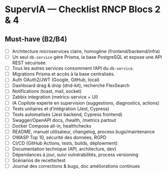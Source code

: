 # SupervIA — Checklist RNCP Blocs 2 & 4

## Must-have (B2/B4)
- [ ] Architecture microservices claire, homogène (frontend/backend/infra)
- [ ] Un seul `db-service` gère Prisma, la base PostgreSQL et expose une API REST sécurisée.
- [ ] Tous les autres services consomment l’API du `db-service`.
- [ ] Migrations Prisma et accès à la base centralisés.
- [ ] Auth OAuth2/JWT (Google, GitHub, local)
- [ ] Dashboard drag & drop (dnd-kit), recherche FlexSearch
- [ ] Notifications (toast, mail, socket)
- [ ] Zabbix integration (metrics-service + UI)
- [ ] IA Copilote experte en supervision (suggestions, diagnostics, actions)
- [ ] Tests unitaires et d’intégration (Jest, Cypress)
- [ ] Tests automatisés (Jest backend, Cypress frontend)
- [ ] Swagger/OpenAPI docs, /health, /metrics partout
- [ ] Docker Compose all-in, healthchecks
- [ ] README, manuel utilisateur, changelog, process bugs/maintenance
- [ ] OWASP Top 10, sécurité des données, RGPD
- [ ] CI/CD (GitHub Actions, tests, builds, déploiement)
- [ ] Documentation technique (API, architecture, dev)
- [ ] Dépendances à jour, suivi vulnérabilités, process versioning
- [ ] Scénarios de recette/test
- [ ] Journal des corrections & bugs, doc améliorations continues
